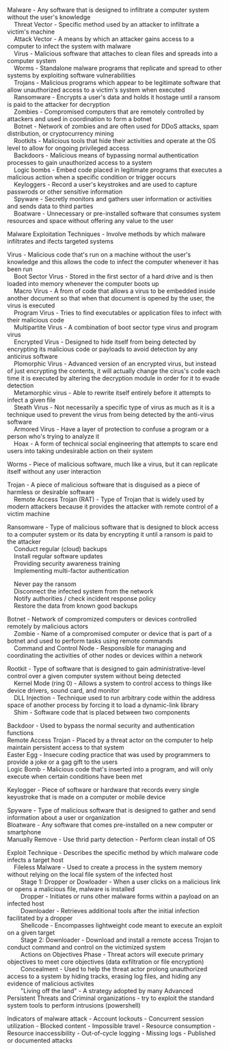 Malware - Any software that is designed to infiltrate a computer system without the user's knowledge  
&nbsp;&nbsp;&nbsp;&nbsp;Threat Vector - Specific method used by an attacker to infiltrate a victim's machine  
&nbsp;&nbsp;&nbsp;&nbsp;Attack Vector - A means by which an attacker gains access to a computer to infect the system with malware  
&nbsp;&nbsp;&nbsp;&nbsp;Virus - Malicious software that attaches to clean files and spreads into a computer system  
&nbsp;&nbsp;&nbsp;&nbsp;Worms - Standalone malware programs that replicate and spread to other systems by exploiting software vulnerabilities  
&nbsp;&nbsp;&nbsp;&nbsp;Trojans - Malicious programs which appear to be legitimate software that allow unauthorized access to a victim's system when executed  
&nbsp;&nbsp;&nbsp;&nbsp;Ransomware - Encrypts a user's data and holds it hostage until a ransom is paid to the attacker for decryption  
&nbsp;&nbsp;&nbsp;&nbsp;Zombies - Compromised computers that are remotely controlled by attackers and used in coordination to form a botnet  
&nbsp;&nbsp;&nbsp;&nbsp;Botnet - Network of zombies and are often used for DDoS attacks, spam distribution, or cryptocurrency mining  
&nbsp;&nbsp;&nbsp;&nbsp;Rootkits - Malicious tools that hide their activities and operate at the OS level to allow for ongoing privileged access  
&nbsp;&nbsp;&nbsp;&nbsp;Backdoors - Malicious means of bypassing normal authentication processes to gain unauthorized access to a system  
&nbsp;&nbsp;&nbsp;&nbsp;Logic bombs - Embed code placed in legitimate programs that executes a malicious action when a specific condition or trigger occurs  
&nbsp;&nbsp;&nbsp;&nbsp;Keyloggers - Record a user's keystrokes and are used to capture passwrods or other sensitive information  
&nbsp;&nbsp;&nbsp;&nbsp;Spyware - Secretly monitors and gathers user information or activities and sends data to third parties  
&nbsp;&nbsp;&nbsp;&nbsp;Boatware - Unnecessary or pre-installed software that consumes system resources and space without offering any value to the user  

Malware Exploitation Techniques - Involve methods by which malware infiltrates and ifects targeted systems  

Virus - Malicious code that's run on a machine without the user's knowledge and this allows the code to infect the computer whenever it has been run  
&nbsp;&nbsp;&nbsp;&nbsp;Boot Sector Virus - Stored in the first sector of a hard drive and is then loaded into memory whenever the computer boots up  
&nbsp;&nbsp;&nbsp;&nbsp;Macro Virus - A from of code that allows a virus to be embedded inside another document so that when that document is opened by the user, the virus is executed  
&nbsp;&nbsp;&nbsp;&nbsp;Program Virus - Tries to find executables or application files to infect with their malicious code  
&nbsp;&nbsp;&nbsp;&nbsp;Multipartite Virus - A combination of boot sector type virus and program virus  
&nbsp;&nbsp;&nbsp;&nbsp;Encrypted Virus - Designed to hide itself from being detected by encrypting its malicious code or payloads to avoid detection by any anticirus software  
&nbsp;&nbsp;&nbsp;&nbsp;Plomorphic Virus - Advanced version of an encrypted virus, but instead of just encrypting the contents, it will actually change the cirus's code each time it is executed by altering the decryption module in order for it to evade detection  
&nbsp;&nbsp;&nbsp;&nbsp;Metamorphic virus - Able to rewrite itself entirely before it attempts to infect a given file  
&nbsp;&nbsp;&nbsp;&nbsp;Steath Virus - Not necessarily a specific type of virus as much as it is a technique used to prevent the virus from being detected by the anti-virus software  
&nbsp;&nbsp;&nbsp;&nbsp;Armored Virus - Have a layer of protection to confuse a program or a person who's trying to analyze it  
&nbsp;&nbsp;&nbsp;&nbsp;Hoax - A form of technical social engineering that attempts to scare end users into taking undesirable action on their system  

Worms - Piece of malicious software, much like a virus, but it can replicate itself without any user interaction  

Trojan - A piece of malicious software that is disguised as a piece of harmless or desirable software  
&nbsp;&nbsp;&nbsp;&nbsp;Remote Access Trojan (RAT) - Type of Trojan that is widely used by modern attackers because it provides the attacker with remote control of a victim machine  

Ransomware - Type of malicious software that is designed to block access to a computer system or its data by encrypting it until a ransom is paid to the attacker  
&nbsp;&nbsp;&nbsp;&nbsp;Conduct regular (cloud) backups  
&nbsp;&nbsp;&nbsp;&nbsp;Install regular software updates  
&nbsp;&nbsp;&nbsp;&nbsp;Providing security awareness training  
&nbsp;&nbsp;&nbsp;&nbsp;Implementing multi-factor authentication  

&nbsp;&nbsp;&nbsp;&nbsp;Never pay the ransom  
&nbsp;&nbsp;&nbsp;&nbsp;Disconnect the infected system from the network  
&nbsp;&nbsp;&nbsp;&nbsp;Notify authorities / check incident response policy  
&nbsp;&nbsp;&nbsp;&nbsp;Restore the data from known good backups  

Botnet - Network of compromized computers or devices controlled remotely by malicious actors  
&nbsp;&nbsp;&nbsp;&nbsp;Zombie - Name of a compromised computer or device that is part of a botnet and used to perform tasks using remote commands  
&nbsp;&nbsp;&nbsp;&nbsp;Command and Control Node - Responsible for managing and coordinating the activities of other nodes or devices within a network  

Rootkit - Type of software that is designed to gain administrative-level control over a given computer system without being detected  
&nbsp;&nbsp;&nbsp;&nbsp;Kernel Mode (ring 0) - Allows a system to control access to things like device drivers, sound card, and monitor  
&nbsp;&nbsp;&nbsp;&nbsp;DLL Injection - Technique used to run arbitrary code within the address space of another process by forcing it to load a dynamic-link library  
&nbsp;&nbsp;&nbsp;&nbsp;Shim - Software code that is placed between two components  

Backdoor - Used to bypass the normal security and authentication functions  
Remote Access Trojan - Placed by a threat actor on the computer to help maintain persistent access to that system  
Easter Egg - Insecure coding practice that was used by programmers to provide a joke or a gag gift to the users  
Logic Bomb - Malicious code that's inserted into a program, and will only execute when certain conditions have been met  

Keylogger - Piece of software or hardware that records every single keyustroke that is made on a computer or mobile device  

Spyware - Type of malicious software that is designed to gather and send information about a user or organization  
Bloatware - Any software that comes pre-installed on a new computer or smartphone  
Manually Remove - Use thrid party detection - Perform clean install of OS  

Exploit Technique - Describes the specific method by which malware code infects a target host  
&nbsp;&nbsp;&nbsp;&nbsp;Fileless Malware - Used to create a process in the system memory without relying on the local file system of the infected host  
&nbsp;&nbsp;&nbsp;&nbsp;&nbsp;&nbsp;&nbsp;&nbsp;Stage 1: Dropper or Dowloader - When a user clicks on a malicious link or opens a malicious file, malware is installed  
&nbsp;&nbsp;&nbsp;&nbsp;&nbsp;&nbsp;&nbsp;&nbsp;Dropper - Initiates or runs other malware forms within a payload on an infected host  
&nbsp;&nbsp;&nbsp;&nbsp;&nbsp;&nbsp;&nbsp;&nbsp;Downloader - Retrieves additional tools after the initial infection facilitated by a dropper  
&nbsp;&nbsp;&nbsp;&nbsp;&nbsp;&nbsp;&nbsp;&nbsp;Shellcode - Encompasses lightweight code meant to execute an exploit on a given target  
&nbsp;&nbsp;&nbsp;&nbsp;&nbsp;&nbsp;&nbsp;&nbsp;Stage 2: Downloader - Download and install a remote access Trojan to conduct command and control on the victimized system  
&nbsp;&nbsp;&nbsp;&nbsp;&nbsp;&nbsp;&nbsp;&nbsp;Actions on Objectives Phase - Threat actors will execute primary objectives to meet core objectives (data exfiltration or file encryption)  
&nbsp;&nbsp;&nbsp;&nbsp;&nbsp;&nbsp;&nbsp;&nbsp;Concealment - Used to help the threat actor prolong unauthorized access to a system by hiding tracks, erasing log files, and hiding any evidence of malicious activites  
&nbsp;&nbsp;&nbsp;&nbsp;&nbsp;&nbsp;&nbsp;&nbsp;"Living off the land" - A strategy adopted by many Advanced Persistent Threats and Criminal organizations - try to exploit the standard system tools to perform intrusions (powershell)  

Indicators of malware attack - Account lockouts - Concurrent session utilization - Blocked content - Impossible travel - Resource consumption - Resource inaccessibility - Out-of-cycle logging - Missing logs - Published or documented attacks  
